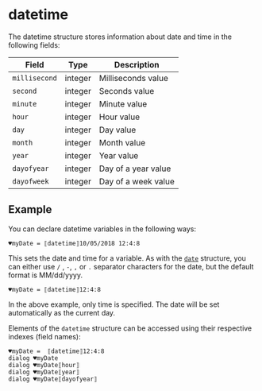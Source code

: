# datetime

The datetime structure stores information about date and time in the following fields:

| Field         | Type    | Description         |
| ------------- | ------- | ------------------- |
| `millisecond` | integer | Milliseconds value  |
| `second`      | integer | Seconds value       |
| `minute`      | integer | Minute value        |
| `hour`        | integer | Hour value          |
| `day`         | integer | Day value           |
| `month`       | integer | Month value         |
| `year`        | integer | Year value          |
| `dayofyear`   | integer | Day of a year value |
| `dayofweek`   | integer | Day of a week value |

## Example

You can declare datetime variables in the following ways:

```G1ANT
♥myDate = ⟦datetime⟧10/05/2018 12:4:8
```

This sets the date and time for a variable. As with the [`date`](](https://manual.g1ant.com/link/G1ANT.Language/G1ANT.Language/Structures/DateStructure.md)) structure, you can either use `/` , `-`, `,` or `.` separator characters for the date, but the default format is MM/dd/yyyy.

```G1ANT
♥myDate = ⟦datetime⟧12:4:8
```

In the above example, only time is specified. The date will be set automatically as the current day.

Elements of the `datetime` structure can be accessed using their respective indexes (field names):

```G1ANT
♥myDate =  ⟦datetime⟧12:4:8
dialog ♥myDate
dialog ♥myDate⟦hour⟧
dialog ♥myDate⟦year⟧
dialog ♥myDate⟦dayofyear⟧
```

​      
